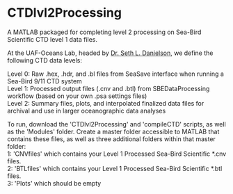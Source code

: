 # CTDlvl2Processing
A MATLAB packaged for completing level 2 processing on Sea-Bird Scientific CTD level 1 data files. 

At the UAF-Oceans Lab, headed by <a href="https://www.uaf.edu/cfos/people/faculty/detail/seth-danielson.php">Dr. Seth L. Danielson</a>, we define the following CTD data levels:

Level 0: Raw .hex, .hdr, and .bl files from SeaSave interface when running a Sea-Bird 9/11 CTD system <br/>
Level 1: Processed output files (.cnv and .btl) from SBEDataProcessing workflow (based on your own .psa settings files) <br/>
Level 2: Summary files, plots, and interpolated finalized data files for archival and use in larger oceanographic data analyses <br/>

To run, download the 'CTDlvl2Processing' and 'compileCTD' scripts, as well as the 'Modules' folder. Create a master folder accessible to MATLAB that contains these files, as well as three additional folders within that master folder: </br>
1: 'CNVfiles' which contains your Level 1 Processed Sea-Bird Scientific *.cnv files. </br>
2: 'BTLfiles' which contains your Level 1 Processed Sea-Bird Scientific *.btl files. </br>
3: 'Plots' which should be empty </br>
